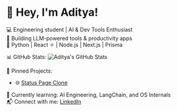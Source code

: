 # 👋 Hey, I'm Aditya!

💻 Engineering student | AI & Dev Tools Enthusiast  
🚀 Building LLM-powered tools & productivity apps  
🐍 Python | React ⚛️ | Node.js | Next.js | Prisma

📊 GitHub Stats:
![Aditya's GitHub Stats](https://github-readme-stats.vercel.app/api?username=your-username&show_icons=true&theme=radical)

📌 Pinned Projects:
- 🌐 [Status Page Clone](https://github.com/9336/status-page)

🌱 Currently learning: AI Engineering, LangChain, and OS Internals  
📬 Connect with me: [LinkedIn](https://linkedin.com/in/your-profile)
